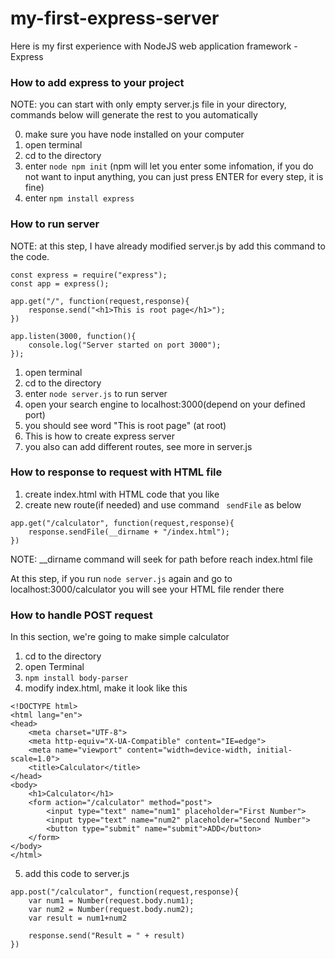 # my-first-express-server
Here is my first experience with NodeJS web application framework - Express

### How to add express to your project

NOTE: you can start with only empty server.js file in your directory, commands below will generate the rest to you automatically

0. make sure you have node installed on your computer
1. open terminal
2. cd to the directory
3. enter ```node npm init``` (npm will let you enter some infomation, if you do not want to input anything, you can just press ENTER for every step, it is fine)
4. enter ```npm install express```

### How to run server

NOTE: at this step, I have already modified server.js by add this command to the code.

```
const express = require("express");
const app = express();

app.get("/", function(request,response){
	response.send("<h1>This is root page</h1>");
})

app.listen(3000, function(){
	console.log("Server started on port 3000");
});

```

1. open terminal
2. cd to the directory
3. enter ```node server.js``` to run server
4. open your search engine to localhost:3000(depend on your defined port)
5. you should see word "This is root page" (at root)
6. This is how to create express server
7. you also can add different routes, see more in server.js

### How to response to request with HTML file

1. create index.html with HTML code that you like
2. create new route(if needed) and use command ``` sendFile``` as below

```
app.get("/calculator", function(request,response){
	response.sendFile(__dirname + "/index.html");
})
```
NOTE: __dirname command will seek for path before reach index.html file

At this step, if you run ```node server.js``` again and go to localhost:3000/calculator you will see your HTML file render there

### How to handle POST request

In this section, we're going to make simple calculator

1. cd to the directory
2. open Terminal
3. ``` npm install body-parser ```
4. modify index.html, make it look like this
```
<!DOCTYPE html>
<html lang="en">
<head>
    <meta charset="UTF-8">
    <meta http-equiv="X-UA-Compatible" content="IE=edge">
    <meta name="viewport" content="width=device-width, initial-scale=1.0">
    <title>Calculator</title>
</head>
<body>
    <h1>Calculator</h1>
    <form action="/calculator" method="post">
        <input type="text" name="num1" placeholder="First Number">
        <input type="text" name="num2" placeholder="Second Number">
        <button type="submit" name="submit">ADD</button>
    </form>
</body>
</html>
```
5. add this code to server.js
```
app.post("/calculator", function(request,response){
	var num1 = Number(request.body.num1);
	var num2 = Number(request.body.num2);
	var result = num1+num2

	response.send("Result = " + result)
})
```
